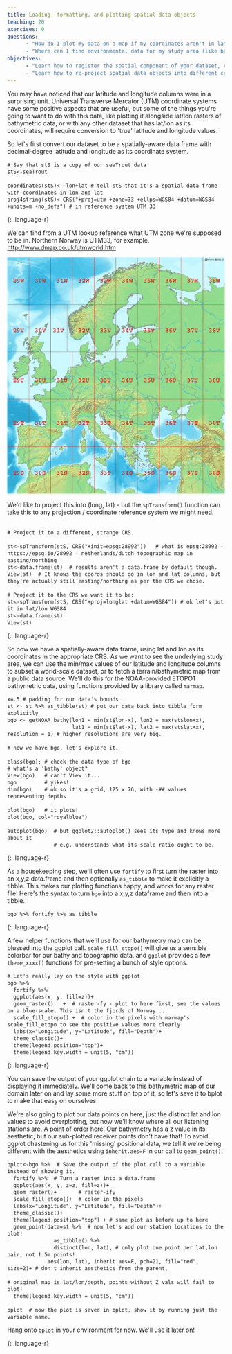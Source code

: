 ```yaml
---
title: Loading, formatting, and plotting spatial data objects
teaching: 20
exercises: 0
questions:
      - "How do I plot my data on a map if my coordinates aren't in latitude and longitude?"
      - "Where can I find environmental data for my study area (like bathymetry)?"
objectives:
      - "Learn how to register the spatial component of your dataset, creating a spatial object"
      - "Learn how to re-project spatial data objects into different coordinate systems"
---
```


You may have noticed that our latitude and longitude columns were in a surprising unit. Universal Transverse Mercator (UTM) coordinate systems have some positive aspects that are useful, but some of the things you're going to want to do with this data, like plotting it alongside lat/lon rasters of bathymetric data, or with any other dataset that has lat/lon as its coordinates, will require conversion to 'true' latitude and longitude values. 

So let's first convert our dataset to be a spatially-aware data frame with decimal-degree latitude and longitude as its coordinate system.

~~~
# Say that stS is a copy of our seaTrout data
stS<-seaTrout

coordinates(stS)<-~lon+lat # tell stS that it's a spatial data frame with coordinates in lon and lat
proj4string(stS)<-CRS("+proj=utm +zone=33 +ellps=WGS84 +datum=WGS84 +units=m +no_defs") # in reference system UTM 33

~~~
{: .language-r}

We can find from a UTM lookup reference what UTM zone we're supposed to be in. Northern Norway is UTM33, for example. http://www.dmap.co.uk/utmworld.htm 

![UTM Zones in Europe](../Resources/800px-LA2-Europe-UTM-zones.png)

We'd like to project this into (long, lat) - but the `spTransform()` function can take this to any projection / coordinate reference system we might need.
~~~

# Project it to a different, strange CRS.

st<-spTransform(stS, CRS("+init=epsg:28992"))   # what is epsg:28992 - https://epsg.io/28992 - netherlands/dutch topographic map in easting/northing
st<-data.frame(st)  # results aren't a data.frame by default though.
View(st)  # It knows the coords should go in lon and lat columns, but they're actually still easting/northing as per the CRS we chose.

# Project it to the CRS we want it to be:
st<-spTransform(stS, CRS("+proj=longlat +datum=WGS84")) # ok let's put it in lat/lon WGS84
st<-data.frame(st)
View(st)

~~~
{: .language-r}


So now we have a spatially-aware data frame, using lat and lon as its coordinates in the appropriate CRS. As we want to see the underlying study area, we can use the min/max values of our latitude and longitude columns to subset a world-scale dataset, or to fetch a terrain/bathymetric map from a public data source. We'll do this for the NOAA-provided ETOPO1 bathymetric data, using functions provided by a library called `marmap`.

~~~
x=.5 # padding for our data's bounds
st <- st %>% as_tibble(st) # put our data back into tibble form explicitly
bgo <- getNOAA.bathy(lon1 = min(st$lon-x), lon2 = max(st$lon+x),
                     lat1 = min(st$lat-x), lat2 = max(st$lat+x), resolution = 1) # higher resolutions are very big.

# now we have bgo, let's explore it.                    

class(bgo); # check the data type of bgo
# what's a 'bathy' object?
View(bgo)   # can't View it...
bgo         # yikes!
dim(bgo)    # ok so it's a grid, 125 x 76, with -## values representing depths 

plot(bgo)   # it plots!
plot(bgo, col="royalblue")

autoplot(bgo)  # but ggplot2::autoplot() sees its type and knows more about it
               # e.g. understands what its scale ratio ought to be.
~~~
{: .language-r}

As a housekeeping step, we'll often use `fortify` to first turn the raster into an x,y,z data.frame and then optionally `as_tibble` to make it explicitly a tibble. This makes our plotting functions happy, and works for any raster file! Here's the syntax to turn `bgo` into a x,y,z dataframe and then into a tibble.

~~~
bgo %>% fortify %>% as_tibble   
~~~
{: .language-r}

A few helper functions that we'll use for our bathymetry map can be plussed into the ggplot call.
`scale_fill_etopo()` will give us a sensible colorbar for our bathy and topographic data. and `ggplot` provides a few `theme_xxxx()` functions for pre-setting a bunch of style options.

~~~
# Let's really lay on the style with ggplot
bgo %>%
  fortify %>%
  ggplot(aes(x, y, fill=z))+
  geom_raster()   +  # raster-fy - plot to here first, see the values on a blue-scale. This isn't the fjords of Norway....
  scale_fill_etopo() +  # color in the pixels with marmap's scale_fill_etopo to see the positive values more clearly.
  labs(x="Longitude", y="Latitude", fill="Depth")+
  theme_classic()+
  theme(legend.position="top")+
  theme(legend.key.width = unit(5, "cm"))
~~~
{: .language-r}

You can save the output of your ggplot chain to a variable instead of displaying it immediately. We'll come back to this bathymetric map of our domain later on and lay some more stuff on top of it, so let's save it to bplot to make that easy on ourselves.

We're also going to plot our data points on here, just the distinct lat and lon values to avoid overplotting, but now we'll know where all our listening stations are. A point of order here. Our bathymetry has a z value in its aesthetic, but our sub-plotted receiver points don't have that! To avoid ggplot chastening us for this 'missing' positional data, we tell it we're being different with the aesthetics using `inherit.aes=F` in our call to `geom_point()`.

~~~
bplot<-bgo %>%  # Save the output of the plot call to a variable instead of showing it.
  fortify %>%  # Turn a raster into a data.frame
  ggplot(aes(x, y, z=z, fill=z))+  
  geom_raster()+       # raster-ify
  scale_fill_etopo()+  # color in the pixels
  labs(x="Longitude", y="Latitude", fill="Depth")+
  theme_classic()+
  theme(legend.position="top") + # same plot as before up to here
  geom_point(data=st %>%  # now let's add our station locations to the plot!
               as_tibble() %>%
               distinct(lon, lat), # only plot one point per lat,lon pair, not 1.5m points!
             aes(lon, lat), inherit.aes=F, pch=21, fill="red", size=2)+ # don't inherit aesthetics from the parent,
                                                                        # original map is lat/lon/depth, points without Z vals will fail to plot!
  theme(legend.key.width = unit(5, "cm"))

bplot  # now the plot is saved in bplot, show it by running just the variable name.

~~~

Hang onto `bplot` in your environment for now. We'll use it later on!

{: .language-r}
